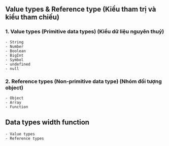 ## Value types & Reference type  (Kiểu tham trị và kiểu tham chiếu)

### 1. Value types (Primitive data types) (Kiểu dữ liệu nguyên thuỷ)
    - String
    - Number
    - Boolean
    - BigInt
    - Symbol
    - undefined
    - null

### 2. Reference types (Non-primitive data type) (Nhóm đối tượng object)    
    - Object
    - Array
    - Function
    

## Data types width function
    - Value types 
    - Reference types

